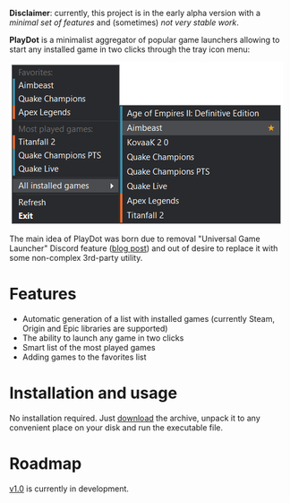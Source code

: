 **Disclaimer**: currently, this project is in the early alpha version with a *minimal set of features* and (sometimes) *not very stable work*.

**PlayDot** is a minimalist aggregator of popular game launchers allowing to start any installed game in two clicks through the tray icon menu:

![Screenshot](Resources/screenshot-transparent.png)

The main idea of PlayDot was born due to removal "Universal Game Launcher" Discord feature ([blog post](https://blog.discord.com/were-constantly-listening-to-your-feedback-and-working-to-improve-how-discord-feels-and-functions-676a5cb3ab63)) and out of desire to replace it with some non-complex 3rd-party utility. 

# Features

* Automatic generation of a list with installed games (currently Steam, Origin and Epic libraries are supported)
* The ability to launch any game in two clicks
* Smart list of the most played games
* Adding games to the favorites list

# Installation and usage

No installation required. Just [download](https://github.com/v0lka/PlayDot/releases) the archive, unpack it to any convenient place on your disk and run the executable file.

# Roadmap

[v1.0](https://github.com/v0lka/PlayDot/projects/1) is currently in development.
